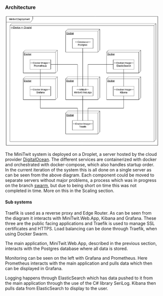### Architecture 

![Deployment](images/Deployment.png "Deployment Diagram")


The MiniTwit system is deployed on a Droplet, a server hosted by the cloud provider [DigitalOcean](https://www.digitalocean.com/). 
The different services are containerized with docker and orchestrated with docker-compose, which also handles startup order. In the current iteration of the system this is all done on a single server as can be seen from the above diagram. Each component could be moved to separate servers without major problems, a process which was in progress on the branch [swarm](https://github.com/jlndk/devoops/tree/swarm), but due to being short on time this was not completed in time. More on this in the Scaling section. 

#### Sub systems

Traefik is used as a reverse proxy and Edge Router. As can be seen from the diagram it interacts with MiniTwit.Web.App, Kibana and Grafana. These three are the public facing applications and Traefik is used to manage SSL certificates and HTTPS. Load balancing can be done through Traefik, when using Docker Swarm.

The main application, MiniTwit.Web.App, described in the previous section, interacts with the Postgres database where all data is stored.

Monitoring can be seen on the left with Grafana and Prometheus. Here Prometheus interacts with the main application and pulls data which then can be displayed in Grafana.

Logging happens through ElasticSearch which has data pushed to it from the main application through the use of the C# library SeriLog. Kibana then pulls data from ElasticSearch to display to the user.

